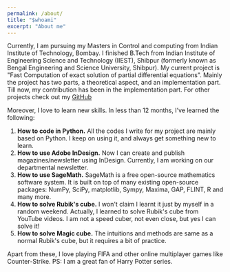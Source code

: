 ```yaml
---
permalink: /about/
title: "$whoami"
excerpt: "About me"
---
```


Currently, I am pursuing my Masters in Control and computing from Indian Institute of Technology, Bombay. I finished B.Tech from Indian Institute of Engineering Science and Technology (IIEST), Shibpur (formerly known as Bengal Engineering and Science University, Shibpur).
My current project is "Fast Computation of exact solution of partial differential equations". Mainly the project has two parts, a theoretical aspect, and an implementation part.  Till now, my contribution has been in the implementation part. For other projects check out my [GitHub]("https://github.com/ayansengupta17/")

Moreover, I love to learn new skills. In less than 12 months, I’ve learned the following:
1. **How to code in Python.** All the codes I write for my project are mainly based on Python. I keep on using it, and always get something new to learn.
2. **How to use Adobe InDesign.** Now I can create and publish magazines/newsletter using InDesign. Currently, I am working on our departmental newsletter.
3. **How to use SageMath.** SageMath is a free open-source mathematics software system. It is built on top of many existing open-source packages: NumPy, SciPy, matplotlib, Sympy, Maxima, GAP, FLINT, R and many more.
4. **How to solve Rubik's cube.** I won't claim I learnt it just by myself in a random weekend. Actually, I learned to solve Rubik's cube from YouTube videos. I am not a speed cuber, not even close, but yes I can solve it!
5. **How to solve Magic cube.** The intuitions and methods are same as a normal Rubik's cube, but it requires a bit of practice.

Apart from these, I love playing FIFA and other online multiplayer games like Counter-Strike.
PS: I am a great fan of Harry Potter series.

